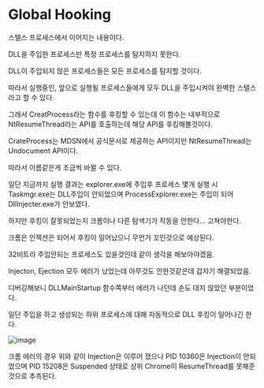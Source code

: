# Global Hooking

스텔스 프로세스에서 이어지는 내용이다.

DLL을 주입한 프로세스만 특정 프로세스를 탐지하지 못한다.

DLL이 주입되지 않은 프로세스들은 모든 프로세스를 탐지할 것이다.

따라서 실행중인, 앞으로 실행될 프로세스들에게 모두 DLL을 주입시켜야 완벽한 스텔스라고 할 수 있다.

그래서 CreatProcess라는 함수를 후킹할 수 있는데 이 함수는 내부적으로 NtResumeThread라는 API를 호출하는데 해당 API를 후킹해볼것이다.

CrateProcess는 MDSN에서 공식문서로 제공하는 API이지만 NtResumeThread는 Undocument API이다.

따라서 이름같은게 조금씩 바뀔 수 있다.

일단 지금까지 실행 결과는 explorer.exe에 주입후 프로세스 몇개 실행 시 Taskmgr.exe는 DLL주입이 안되었으며 ProcessExplorer.exe는 주입이 되어 DllInjecter.exe가 안보였다.

하지만 후킹이 잘못되었는지 크롬이나 다른 탐색기가 작동을 안한다... 고쳐야한다.

크롬은 인젝션은 되어서 후킹이 일어났으니 무언가 꼬인것으로 예상된다.

32비트라 주입안되는 프로세스도 있을것인데 같이 생각을 해보아야겠음.

Injecton, Ejection 모두 에러가 났었는데 아무것도 안한것같은데 갑자기 해결되었음.

디버깅해보니 DLLMainStartup 함수쪽부터 에러가 나던데 손도 대지 않았던 부분이었다.

일단 주입을 하고 생성되는 하위 프로세스에 대해 자동적으로 DLL 후킹이 일어나긴 한다.

![image](https://user-images.githubusercontent.com/41255291/52280424-33f8e800-299f-11e9-87af-4ba92a4c2dc8.png)

크롬 에러의 경우 위와 같이 Injection은 이루어 졌으나 PID 10360은 Injection이 안되었으며 PID 15208은 Suspended 상태로 상위 Chrome이 ResumeThread를 못해준 것으로 추측된다.